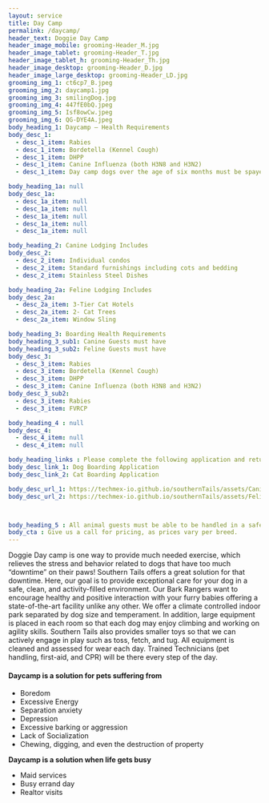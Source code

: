 ```yaml
---
layout: service
title: Day Camp
permalink: /daycamp/
header_text: Doggie Day Camp
header_image_mobile: grooming-Header_M.jpg
header_image_tablet: grooming-Header_T.jpg
header_image_tablet_h: grooming-Header_Th.jpg
header_image_desktop: grooming-Header_D.jpg
header_image_large_desktop: grooming-Header_LD.jpg
grooming_img_1: ct6cp7_B.jpeg
grooming_img_2: daycamp1.jpg
grooming_img_3: smilingDog.jpg
grooming_img_4: 447fE0bQ.jpeg
grooming_img_5: Isf8owCw.jpeg
grooming_img_6: QG-DYE4A.jpeg
body_heading_1: Daycamp – Health Requirements
body_desc_1:
  - desc_1_item: Rabies
  - desc_1_item: Bordetella (Kennel Cough)
  - desc_1_item: DHPP
  - desc_1_item: Canine Influenza (both H3N8 and H3N2)
  - desc_1_item: Day camp dogs over the age of six months must be spayed or neutered. Documentation for these procedures must be included with the day camp application.

body_heading_1a: null 
body_desc_1a:
  - desc_1a_item: null
  - desc_1a_item: null
  - desc_1a_item: null
  - desc_1a_item: null
  - desc_1a_item: null

body_heading_2: Canine Lodging Includes
body_desc_2:
  - desc_2_item: Individual condos
  - desc_2_item: Standard furnishings including cots and bedding
  - desc_2_item: Stainless Steel Dishes

body_heading_2a: Feline Lodging Includes
body_desc_2a:
  - desc_2a_item: 3-Tier Cat Hotels
  - desc_2a_item: 2- Cat Trees
  - desc_2a_item: Window Sling

body_heading_3: Boarding Health Requirements
body_heading_3_sub1: Canine Guests must have
body_heading_3_sub2: Feline Guests must have
body_desc_3:
  - desc_3_item: Rabies
  - desc_3_item: Bordetella (Kennel Cough)
  - desc_3_item: DHPP
  - desc_3_item: Canine Influenza (both H3N8 and H3N2)
body_desc_3_sub2:
  - desc_3_item: Rabies
  - desc_3_item: FVRCP

body_heading_4 : null
body_desc_4:
  - desc_4_item: null
  - desc_4_item: null

body_heading_links : Please complete the following application and return prior to boarding
body_desc_link_1: Dog Boarding Application
body_desc_link_2: Cat Boarding Application

body_desc_url_1: https://techmex-io.github.io/southernTails/assets/CanineBoardingApplication.pdf
body_desc_url_2: https://techmex-io.github.io/southernTails/assets/FelineBoardingApplication.pdf



body_heading_5 : All animal guests must be able to be handled in a safe, and loving manner, therefore we cannot permit overtly-aggressive animals.
body_cta : Give us a call for pricing, as prices vary per breed.
---
```

Doggie Day camp is one way to provide much needed exercise, which relieves the stress and behavior related to dogs that have too much “downtime” on their paws! Southern Tails offers a great solution for that downtime. Here, our goal is to provide exceptional care for your dog in a safe, clean, and activity-filled environment. Our Bark Rangers want to encourage healthy and positive interaction with your furry babies offering a state-of-the-art facility unlike any other. We offer a climate controlled indoor park separated by dog size and temperament. In addition, large equipment is placed in each room so that each dog may enjoy climbing and working on agility skills. Southern Tails also provides smaller toys so that we can actively engage in play such as toss, fetch, and tug. All equipment is cleaned and assessed for wear each day. Trained Technicians (pet handling, first-aid, and CPR) will be there every step of the day.

#### Daycamp is a solution for pets suffering from
 - Boredom
 - Excessive Energy
 - Separation anxiety
 - Depression
 - Excessive barking or aggression
 - Lack of Socialization
 - Chewing, digging, and even the destruction of property

__Daycamp is a solution when life gets busy__
 - Maid services
 - Busy errand day
 - Realtor visits


